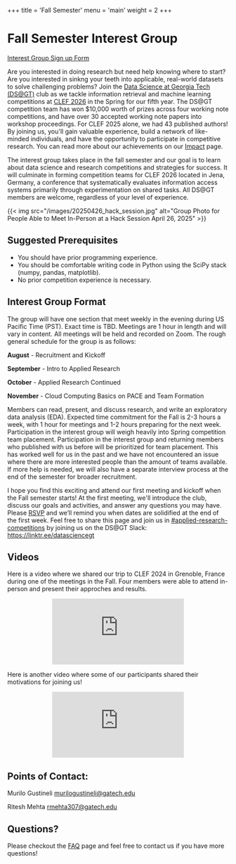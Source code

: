 +++
title = 'Fall Semester'
menu = 'main'
weight = 2
+++

# Fall Semester Interest Group

[Interest Group Sign up Form](https://docs.google.com/forms/d/e/1FAIpQLSfODo9AxoE0exzTFT2115nYWbYw4dWfDK3jvnDvKoKH-3LkbA/viewform?usp=dialog)

Are you interested in doing research but need help knowing where to start? 
Are you interested in sinkng your teeth into applicable, real-world datasets to solve challenging problems? 
Join the [Data Science at Georgia Tech (DS@GT)](https://datasciencegt.org/) club as we tackle information retrieval and machine learning competitions at [CLEF 2026](https://clef2026.clef-initiative.eu/) in the Spring for our fifth year. 
The DS@GT competition team has won $10,000 worth of prizes across four working note competitions, and have over 30 accepted working note papers into workshop proceedings. 
For CLEF 2025 alone, we had 43 published authors! 
By joining us, you'll gain valuable experience, build a network of like-minded individuals, and have the opportunity to participate in competitive research. You can read more about our achievements on our [Impact](/impact) page. 

The interest group takes place in the fall semester and our goal is to learn about data science and research competitions and strategies for success. 
It will culminate in forming competition teams for CLEF 2026 located in Jena, Germany, a conference that systematically evaluates information access systems primarily through experimentation on shared tasks. 
All DS@GT members are welcome, regardless of your level of experience. 

{{< img src="/images/20250426_hack_session.jpg" alt="Group Photo for People Able to Meet In-Person at a Hack Session April 26, 2025" >}}

## Suggested Prerequisites

- You should have prior programming experience. 
- You should be comfortable writing code in Python using the SciPy stack (numpy, pandas, matplotlib). 
- No prior competition experience is necessary.

## Interest Group Format

The group will have one section that meet weekly in the evening during US Pacific Time (PST). 
Exact time is TBD.
Meetings are 1 hour in length and will vary in content. 
All meetings will be held and recorded on Zoom. 
The rough general schedule for the group is as follows:

**August** - Recruitment and Kickoff

**September** - Intro to Applied Research

**October** - Applied Research Continued

**November** - Cloud Computing Basics on PACE and Team Formation

Members can read, present, and discuss research, and write an exploratory data analysis (EDA). 
Expected time commitment for the Fall is 2-3 hours a week, with 1 hour for meetings and 1-2 hours preparing for the next week. 
Participation in the interest group will weigh heavily into Spring competition team placement. 
Participation in the interest group and returning members who published with us before will be prioritized for team placement. 
This has worked well for us in the past and we have not encountered an issue where there are more interested people than the amount of teams available. 
If more help is needed, we will also have a separate interview process at the end of the semester for broader recruitment.

I hope you find this exciting and attend our first meeting and kickoff when the Fall semester starts! 
At the first meeting, we'll introduce the club, discuss our goals and activities, and answer any questions you may have. 
Please [RSVP](https://docs.google.com/forms/d/e/1FAIpQLSfODo9AxoE0exzTFT2115nYWbYw4dWfDK3jvnDvKoKH-3LkbA/viewform?usp=dialog) and we’ll remind you when dates are solidified at the end of the first week. 
Feel free to share this page and join us in [#applied-research-competitions](https://datasciencegt.slack.com/archives/C05MW3LPZFZ) by joining us on the DS@GT Slack: https://linktr.ee/datasciencegt 

## Videos
Here is a video where we shared our trip to CLEF 2024 in Grenoble, France during one of the meetings in the Fall. Four members were able to attend in-person and present their approches and results. 
<div class="video-responsive" align="center">
<iframe src="https://www.youtube-nocookie.com/embed/xx9m2ymuGgM?si=c4uVd9NcCEarLl9T
" title="YouTube video player" frameborder="0" allow="accelerometer; autoplay; clipboard-write; encrypted-media; gyroscope; picture-in-picture; web-share" referrerpolicy="strict-origin-when-cross-origin" allowfullscreen></iframe>
</div>

Here is another video where some of our participants shared their motivations for joining us!
<div class="video-responsive" align="center">
<iframe src="https://www.youtube-nocookie.com/embed/ODwpGlKJpQA?si=FEOB29TQAq4z3vhm
" title="YouTube video player" frameborder="0" allow="accelerometer; autoplay; clipboard-write; encrypted-media; gyroscope; picture-in-picture; web-share" referrerpolicy="strict-origin-when-cross-origin" allowfullscreen></iframe>
</div>

## Points of Contact: 

Murilo Gustineli murilogustineli@gatech.edu

Ritesh Mehta rmehta307@gatech.edu

## Questions?

Please checkout the [FAQ](/faq) page and feel free to contact us if you have more questions!